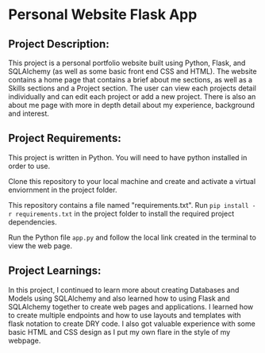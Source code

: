 # Personal Website Flask App
 ## Project Description:
 This project is a personal portfolio website built using Python, Flask, and SQLAlchemy (as well as some basic front end CSS and HTML). The website contains a home page that contains a brief about me sections, as well as a Skills sections and a Project section. The user can view each projects detail individually and can edit each project or add a new project. There is also an about me page with more in depth detail about my experience, background and interest. 

 ## Project Requirements:
 This project is written in Python. You will need to have python installed in order to use.

 Clone this repository to your local machine and create and activate a virtual enviornment in the project folder.

 This repository contains a file named "requirements.txt". Run `pip install -r requirements.txt` in the project folder to install the required project dependencies.

 Run the Python file `app.py` and follow the local link created in the terminal to view the web page. 

 ## Project Learnings:
 In this project, I continued to learn more about creating Databases and Models using SQLAlchemy and also learned how to using Flask and SQLAlchemy together to create web pages and applications. I learned how to create multiple endpoints and how to use layouts and templates with flask notation to create DRY code. I also got valuable experience with some basic HTML and CSS design as I put my own flare in the style of my webpage.